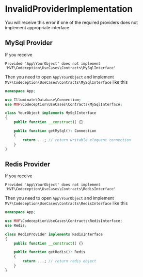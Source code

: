 # InvalidProviderImplementation

You will receive this error if one of the required providers does not implement appropriate interface.

## MySql Provider

If you receive
```text
Provided 'App\YourObject' does not implement 'MVF\Codeception\UseCases\Contracts\MySqlInterface'
```

Then you need to open `App\YourObject` and implement `MVF\Codeception\UseCases\Contracts\MySqlInterface` like this

```php
namespace App;

use Illuminate\Database\Connection;
use MVF\Codeception\UseCases\Contracts\MySqlInterface;

class YourObject implements MySqlInterface
{
    public function __construct() {}

    public function getMySql(): Connection
    {
        return ...; // return writable eloquent connection
    }
}
```

## Redis Provider

If you receive
```text
Provided 'App\YourObject' does not implement 'MVF\Codeception\UseCases\Contracts\RedisInterface'
```

Then you need to open `App\YourObject` and implement `MVF\Codeception\UseCases\Contracts\RedisInterface` like this

```php
namespace App;

use MVF\Codeception\UseCases\Contracts\RedisInterface;
use Redis;

class RedisProvider implements RedisInterface
{
    public function __construct() {}

    public function getRedis(): Redis
    {
        return ...; // return redis object
    }
}
```
